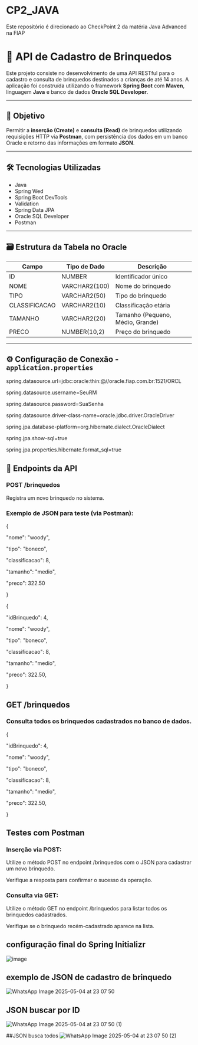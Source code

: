 # CP2_JAVA
Este repositório é direcionado ao CheckPoint 2 da matéria Java Advanced na FIAP

# 🧸 API de Cadastro de Brinquedos

Este projeto consiste no desenvolvimento de uma API RESTful para o cadastro e consulta de brinquedos destinados a crianças de até 14 anos. A aplicação foi construída utilizando o framework **Spring Boot** com **Maven**, linguagem **Java** e banco de dados **Oracle SQL Developer**.

---

## 📌 Objetivo

Permitir a **inserção (Create)** e **consulta (Read)** de brinquedos utilizando requisições HTTP via **Postman**, com persistência dos dados em um banco Oracle e retorno das informações em formato **JSON**.

---

## 🛠️ Tecnologias Utilizadas

- Java
- Spring Wed
- Spring Boot DevTools
- Validation
- Spring Data JPA
- Oracle SQL Developer
- Postman

---

## 🗃️ Estrutura da Tabela no Oracle


| Campo         | Tipo de Dado         | Descrição                        |
|---------------|----------------------|----------------------------------|
| ID            | NUMBER               | Identificador único              |
| NOME          | VARCHAR2(100)        | Nome do brinquedo                |
| TIPO          | VARCHAR2(50)         | Tipo do brinquedo                |
| CLASSIFICACAO | VARCHAR2(10)         | Classificação etária             |
| TAMANHO       | VARCHAR2(20)         | Tamanho (Pequeno, Médio, Grande) |
| PRECO         | NUMBER(10,2)         | Preço do brinquedo               |

---

## ⚙️ Configuração de Conexão - `application.properties`

spring.datasource.url=jdbc:oracle:thin:@//oracle.fiap.com.br:1521/ORCL

spring.datasource.username=SeuRM

spring.datasource.password=SuaSenha

spring.datasource.driver-class-name=oracle.jdbc.driver.OracleDriver

spring.jpa.database-platform=org.hibernate.dialect.OracleDialect

spring.jpa.show-sql=true

spring.jpa.properties.hibernate.format_sql=true

## 📡 Endpoints da API
### POST /brinquedos
 Registra um novo brinquedo no sistema.

### Exemplo de JSON para teste (via Postman):

{

  "nome": "woody",

  "tipo": "boneco",

  "classificacao": 8,

  "tamanho": "medio",

  "preco": 322.50

}

{

  "idBrinquedo": 4,

  "nome": "woody",

  "tipo": "boneco",

  "classificacao": 8,

  "tamanho": "medio",

  "preco": 322.50,

}

## GET /brinquedos
### Consulta todos os brinquedos cadastrados no banco de dados.

{

  "idBrinquedo": 4,

  "nome": "woody",

  "tipo": "boneco",

  "classificacao": 8,

  "tamanho": "medio",

  "preco": 322.50,

}

## Testes com Postman

### Inserção via POST:

Utilize o método POST no endpoint /brinquedos com o JSON para cadastrar um novo brinquedo.

Verifique a resposta para confirmar o sucesso da operação.

### Consulta via GET:

Utilize o método GET no endpoint /brinquedos para listar todos os brinquedos cadastrados.

Verifique se o brinquedo recém-cadastrado aparece na lista.

## configuração final do Spring **Initializr**
![image](https://github.com/user-attachments/assets/c1603417-ab43-4953-ac79-d9c5192c4815)

## exemplo de JSON de cadastro de brinquedo
![WhatsApp Image 2025-05-04 at 23 07 50](https://github.com/user-attachments/assets/4e1e8793-e019-4392-8997-2b03e0dc0342)

## JSON buscar por ID
![WhatsApp Image 2025-05-04 at 23 07 50 (1)](https://github.com/user-attachments/assets/cc0e75ea-3f6b-47a3-971a-37f2dd4aaf63)

##JSON busca todos
![WhatsApp Image 2025-05-04 at 23 07 50 (2)](https://github.com/user-attachments/assets/195436bf-3e49-4da0-a767-a292de6a8269)



